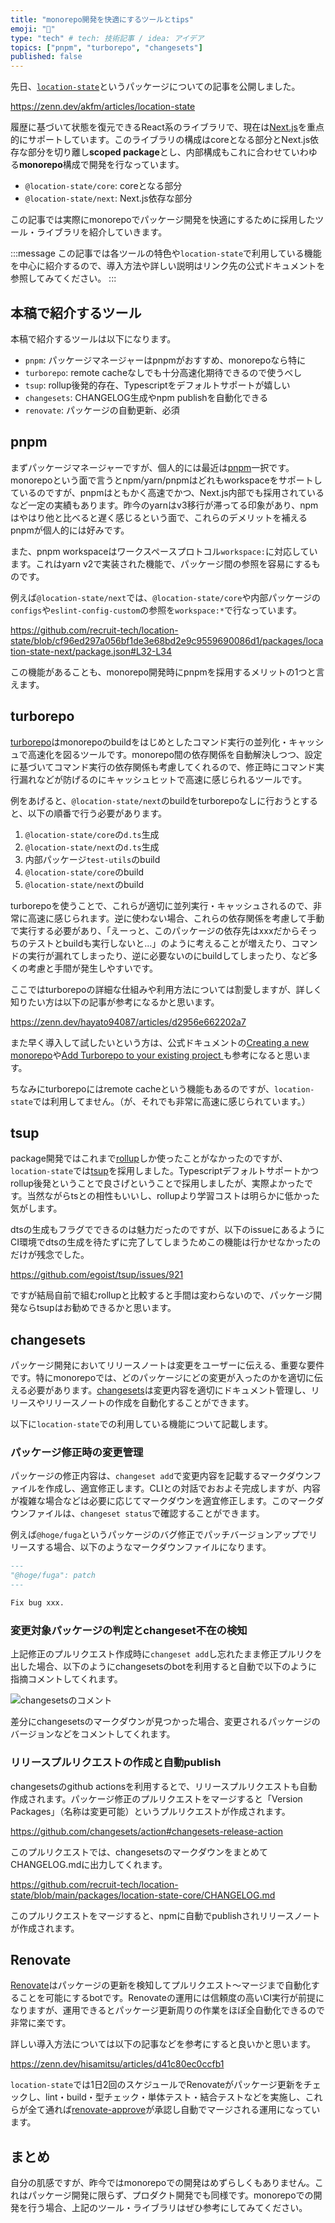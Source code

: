```yaml
---
title: "monorepo開発を快適にするツールとtips"
emoji: "💪"
type: "tech" # tech: 技術記事 / idea: アイデア
topics: ["pnpm", "turborepo", "changesets"]
published: false
---
```


先日、[`location-state`](https://github.com/recruit-tech/location-state)というパッケージについての記事を公開しました。

https://zenn.dev/akfm/articles/location-state

履歴に基づいて状態を復元できるReact系のライブラリで、現在は[Next.js](https://nextjs.org/)を重点的にサポートしています。このライブラリの構成はcoreとなる部分とNext.js依存な部分を切り離し**scoped package**とし、内部構成もこれに合わせていわゆる**monorepo**構成で開発を行なっています。

- `@location-state/core`: coreとなる部分
- `@location-state/next`: Next.js依存な部分

この記事では実際にmonorepoでパッケージ開発を快適にするために採用したツール・ライブラリを紹介していきます。

:::message
この記事では各ツールの特色や`location-state`で利用している機能を中心に紹介するので、導入方法や詳しい説明はリンク先の公式ドキュメントを参照してみてください。
:::

## 本稿で紹介するツール

本稿で紹介するツールは以下になります。

- `pnpm`: パッケージマネージャーはpnpmがおすすめ、monorepoなら特に
- `turborepo`: remote cacheなしでも十分高速化期待できるので使うべし
- `tsup`: rollup後発的存在、Typescriptをデフォルトサポートが嬉しい
- `changesets`: CHANGELOG生成やnpm publishを自動化できる
- `renovate`: パッケージの自動更新、必須

## pnpm

まずパッケージマネージャーですが、個人的には最近は[pnpm](https://pnpm.io/ja/)一択です。monorepoという面で言うとnpm/yarn/pnpmはどれもworkspaceをサポートしているのですが、pnpmはともかく高速でかつ、Next.js内部でも採用されているなど一定の実績もあります。昨今のyarnはv3移行が滞ってる印象があり、npmはやはり他と比べると遅く感じるという面で、これらのデメリットを補えるpnpmが個人的には好みです。

また、pnpm workspaceはワークスペースプロトコル`workspace:`に対応しています。これはyarn v2で実装された機能で、パッケージ間の参照を容易にするものです。

例えば`@location-state/next`では、`@location-state/core`や内部パッケージの`configs`や`eslint-config-custom`の参照を`workspace:*`で行なっています。

https://github.com/recruit-tech/location-state/blob/cf96ed297a056bf1de3e68bd2e9c9559690086d1/packages/location-state-next/package.json#L32-L34

この機能があることも、monorepo開発時にpnpmを採用するメリットの1つと言えます。

## turborepo

[turborepo](https://turbo.build/repo)はmonorepoのbuildをはじめとしたコマンド実行の並列化・キャッシュで高速化を図るツールです。monorepo間の依存関係を自動解決しつつ、設定に基づいてコマンド実行の依存関係も考慮してくれるので、修正時にコマンド実行漏れなどが防げるのにキャッシュヒットで高速に感じられるツールです。

例をあげると、`@location-state/next`のbuildをturborepoなしに行おうとすると、以下の順番で行う必要があります。

1. `@location-state/core`の`d.ts`生成
1. `@location-state/next`の`d.ts`生成
1. 内部パッケージ`test-utils`のbuild
1. `@location-state/core`のbuild
1. `@location-state/next`のbuild

turborepoを使うことで、これらが適切に並列実行・キャッシュされるので、非常に高速に感じられます。逆に使わない場合、これらの依存関係を考慮して手動で実行する必要があり、「えーっと、このパッケージの依存先はxxxだからそっちのテストとbuildも実行しないと...」のように考えることが増えたり、コマンドの実行が漏れてしまったり、逆に必要ないのにbuildしてしまったり、など多くの考慮と手間が発生しやすいです。

ここではturborepoの詳細な仕組みや利用方法については割愛しますが、詳しく知りたい方は以下の記事が参考になるかと思います。

https://zenn.dev/hayato94087/articles/d2956e662202a7

また早く導入して試したいという方は、公式ドキュメントの[Creating a new monorepo](https://turbo.build/repo/docs/getting-started/create-new)や[Add Turborepo to your existing project
](https://turbo.build/repo/docs/getting-started/add-to-project)も参考になると思います。

ちなみにturborepoにはremote cacheという機能もあるのですが、`location-state`では利用してません。（が、それでも非常に高速に感じられています。）

## tsup

package開発ではこれまで[rollup](https://rollupjs.org/)しか使ったことがなかったのですが、`location-state`では[tsup](https://tsup.egoist.dev/)を採用しました。Typescriptデフォルトサポートかつrollup後発ということで良さげということで採用しましたが、実際よかったです。当然ながらtsとの相性もいいし、rollupより学習コストは明らかに低かった気がします。

dtsの生成もフラグでできるのは魅力だったのですが、以下のissueにあるようにCI環境でdtsの生成を待たずに完了してしまうためこの機能は行かせなかったのだけが残念でした。

https://github.com/egoist/tsup/issues/921

ですが結局自前で組むrollupと比較すると手間は変わらないので、パッケージ開発ならtsupはお勧めできるかと思います。

## changesets

パッケージ開発においてリリースノートは変更をユーザーに伝える、重要な要件です。特にmonorepoでは、どのパッケージにどの変更が入ったのかを適切に伝える必要があります。[changesets](https://github.com/changesets/changesets/tree/main)は変更内容を適切にドキュメント管理し、リリースやリリースノートの作成を自動化することができます。

以下に`location-state`での利用している機能について記載します。

### パッケージ修正時の変更管理

パッケージの修正内容は、`changeset add`で変更内容を記載するマークダウンファイルを作成し、適宜修正します。CLIとの対話でおおよそ完成しますが、内容が複雑な場合などは必要に応じてマークダウンを適宜修正します。このマークダウンファイルは、`changeset status`で確認することができます。

例えば`@hoge/fuga`というパッケージのバグ修正でパッチバージョンアップでリリースする場合、以下のようなマークダウンファイルになります。

```md
---
"@hoge/fuga": patch
---

Fix bug xxx.
```

### 変更対象パッケージの判定とchangeset不在の検知

上記修正のプルリクエスト作成時に`changeset add`し忘れたまま修正プルリクを出した場合、以下のようにchangesetsのbotを利用すると自動で以下のように指摘コメントしてくれます。

![changesetsのコメント](https://user-images.githubusercontent.com/11481355/66183943-dc418680-e6bd-11e9-998d-e43f90a974bd.png)

差分にchangesetsのマークダウンが見つかった場合、変更されるパッケージのバージョンなどをコメントしてくれます。

### リリースプルリクエストの作成と自動publish

changesetsのgithub actionsを利用するとで、リリースプルリクエストも自動作成されます。パッケージ修正のプルリクエストをマージすると「Version Packages」（名称は変更可能）というプルリクエストが作成されます。

https://github.com/changesets/action#changesets-release-action

このプルリクエストでは、changesetsのマークダウンをまとめてCHANGELOG.mdに出力してくれます。

https://github.com/recruit-tech/location-state/blob/main/packages/location-state-core/CHANGELOG.md

このプルリクエストをマージすると、npmに自動でpublishされリリースノートが作成されます。

## Renovate

[Renovate](https://docs.renovatebot.com/)はパッケージの更新を検知してプルリクエスト〜マージまで自動化することを可能にするbotです。Renovateの運用には信頼度の高いCI実行が前提になりますが、運用できるとパッケージ更新周りの作業をほぼ全自動化できるので非常に楽です。

詳しい導入方法については以下の記事などを参考にすると良いかと思います。

https://zenn.dev/hisamitsu/articles/d41c80ec0ccfb1

`location-state`では1日2回のスケジュールでRenovateがパッケージ更新をチェックし、lint・build・型チェック・単体テスト・結合テストなどを実施し、これらが全て通れば[renovate-approve](https://github.com/apps/renovate-approve)が承認し自動でマージされる運用になっています。

## まとめ

自分の肌感ですが、昨今ではmonorepoでの開発はめずらしくもありません。これはパッケージ開発に限らず、プロダクト開発でも同様です。monorepoでの開発を行う場合、上記のツール・ライブラリはぜひ参考にしてみてください。
